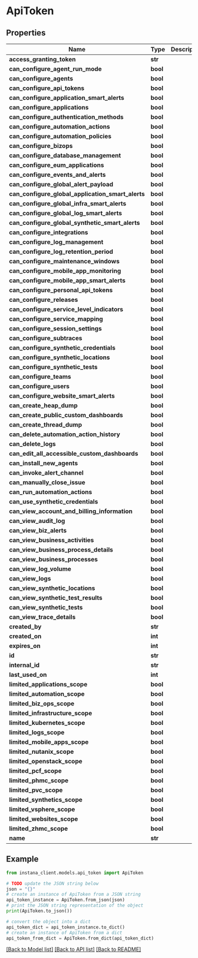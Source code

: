 # ApiToken


## Properties

Name | Type | Description | Notes
------------ | ------------- | ------------- | -------------
**access_granting_token** | **str** |  | 
**can_configure_agent_run_mode** | **bool** |  | [optional] 
**can_configure_agents** | **bool** |  | [optional] 
**can_configure_api_tokens** | **bool** |  | [optional] 
**can_configure_application_smart_alerts** | **bool** |  | [optional] 
**can_configure_applications** | **bool** |  | [optional] 
**can_configure_authentication_methods** | **bool** |  | [optional] 
**can_configure_automation_actions** | **bool** |  | [optional] 
**can_configure_automation_policies** | **bool** |  | [optional] 
**can_configure_bizops** | **bool** |  | [optional] 
**can_configure_database_management** | **bool** |  | [optional] 
**can_configure_eum_applications** | **bool** |  | [optional] 
**can_configure_events_and_alerts** | **bool** |  | [optional] 
**can_configure_global_alert_payload** | **bool** |  | [optional] 
**can_configure_global_application_smart_alerts** | **bool** |  | [optional] 
**can_configure_global_infra_smart_alerts** | **bool** |  | [optional] 
**can_configure_global_log_smart_alerts** | **bool** |  | [optional] 
**can_configure_global_synthetic_smart_alerts** | **bool** |  | [optional] 
**can_configure_integrations** | **bool** |  | [optional] 
**can_configure_log_management** | **bool** |  | [optional] 
**can_configure_log_retention_period** | **bool** |  | [optional] 
**can_configure_maintenance_windows** | **bool** |  | [optional] 
**can_configure_mobile_app_monitoring** | **bool** |  | [optional] 
**can_configure_mobile_app_smart_alerts** | **bool** |  | [optional] 
**can_configure_personal_api_tokens** | **bool** |  | [optional] 
**can_configure_releases** | **bool** |  | [optional] 
**can_configure_service_level_indicators** | **bool** |  | [optional] 
**can_configure_service_mapping** | **bool** |  | [optional] 
**can_configure_session_settings** | **bool** |  | [optional] 
**can_configure_subtraces** | **bool** |  | [optional] 
**can_configure_synthetic_credentials** | **bool** |  | [optional] 
**can_configure_synthetic_locations** | **bool** |  | [optional] 
**can_configure_synthetic_tests** | **bool** |  | [optional] 
**can_configure_teams** | **bool** |  | [optional] 
**can_configure_users** | **bool** |  | [optional] 
**can_configure_website_smart_alerts** | **bool** |  | [optional] 
**can_create_heap_dump** | **bool** |  | [optional] 
**can_create_public_custom_dashboards** | **bool** |  | [optional] 
**can_create_thread_dump** | **bool** |  | [optional] 
**can_delete_automation_action_history** | **bool** |  | [optional] 
**can_delete_logs** | **bool** |  | [optional] 
**can_edit_all_accessible_custom_dashboards** | **bool** |  | [optional] 
**can_install_new_agents** | **bool** |  | [optional] 
**can_invoke_alert_channel** | **bool** |  | [optional] 
**can_manually_close_issue** | **bool** |  | [optional] 
**can_run_automation_actions** | **bool** |  | [optional] 
**can_use_synthetic_credentials** | **bool** |  | [optional] 
**can_view_account_and_billing_information** | **bool** |  | [optional] 
**can_view_audit_log** | **bool** |  | [optional] 
**can_view_biz_alerts** | **bool** |  | [optional] 
**can_view_business_activities** | **bool** |  | [optional] 
**can_view_business_process_details** | **bool** |  | [optional] 
**can_view_business_processes** | **bool** |  | [optional] 
**can_view_log_volume** | **bool** |  | [optional] 
**can_view_logs** | **bool** |  | [optional] 
**can_view_synthetic_locations** | **bool** |  | [optional] 
**can_view_synthetic_test_results** | **bool** |  | [optional] 
**can_view_synthetic_tests** | **bool** |  | [optional] 
**can_view_trace_details** | **bool** |  | [optional] 
**created_by** | **str** |  | [optional] 
**created_on** | **int** |  | [optional] 
**expires_on** | **int** |  | [optional] 
**id** | **str** |  | [optional] 
**internal_id** | **str** |  | 
**last_used_on** | **int** |  | [optional] 
**limited_applications_scope** | **bool** |  | [optional] 
**limited_automation_scope** | **bool** |  | [optional] 
**limited_biz_ops_scope** | **bool** |  | [optional] 
**limited_infrastructure_scope** | **bool** |  | [optional] 
**limited_kubernetes_scope** | **bool** |  | [optional] 
**limited_logs_scope** | **bool** |  | [optional] 
**limited_mobile_apps_scope** | **bool** |  | [optional] 
**limited_nutanix_scope** | **bool** |  | [optional] 
**limited_openstack_scope** | **bool** |  | [optional] 
**limited_pcf_scope** | **bool** |  | [optional] 
**limited_phmc_scope** | **bool** |  | [optional] 
**limited_pvc_scope** | **bool** |  | [optional] 
**limited_synthetics_scope** | **bool** |  | [optional] 
**limited_vsphere_scope** | **bool** |  | [optional] 
**limited_websites_scope** | **bool** |  | [optional] 
**limited_zhmc_scope** | **bool** |  | [optional] 
**name** | **str** |  | 

## Example

```python
from instana_client.models.api_token import ApiToken

# TODO update the JSON string below
json = "{}"
# create an instance of ApiToken from a JSON string
api_token_instance = ApiToken.from_json(json)
# print the JSON string representation of the object
print(ApiToken.to_json())

# convert the object into a dict
api_token_dict = api_token_instance.to_dict()
# create an instance of ApiToken from a dict
api_token_from_dict = ApiToken.from_dict(api_token_dict)
```
[[Back to Model list]](../README.md#documentation-for-models) [[Back to API list]](../README.md#documentation-for-api-endpoints) [[Back to README]](../README.md)



